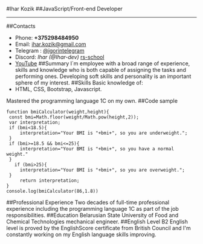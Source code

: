 #Ihar Kozik
##JavaScript/Front-end Developer
___
##Contacts
* Phone: **+375298484950**
* Email: ihar.kozik@gmail.com
* Telegram : [@igorintelegram](http://t.me/igorintelegram)
* Discord: *Ihar (@Ihar-dev)* [rs-school](https://discord.gg/gFnRh8Sudg)
* [YouTube](https://www.youtube.com/channel/UCA_mYt13qDH00SMDmPi--MQ/videos) 
##Summary
I`m employee with a broad range of experience, skills and knowledge who is both capable of assigning the tasks and performing ones. Developing soft skills and personality is an important sphere of my interest.
##Skills
Basic knowledge of:
* HTML, CSS, Bootstrap, Javascript.

Mastered the programming language 1С on my own.
##Code sample
```
function bmiCalculator(weight,height){
 const bmi=Math.floor(weight/Math.pow(height,2));
 var interpretation;
 if (bmi<18.5){
     interpretation="Your BMI is "+bmi+", so you are underweight.";
 }
 if (bmi>=18.5 && bmi<=25){
     interpretation="Your BMI is "+bmi+", so you have a normal weight."
 }
   if (bmi>25){
     interpretation="Your BMI is "+bmi+", so you are overweight.";
 }   
     return interpretation;   
}
console.log(bmiCalculator(86,1.8))
```
##Professional Experience
Two decades of full-time professional experience including the programming language 1С as part of the job responsibilities.
##Education
Belarusian State University of Food and Chemical Technologies mechanical engineer.
##English Level
B2 English level is proved by the EnglishScore certificate from British Council and I'm constantly working on my English language skills improving.